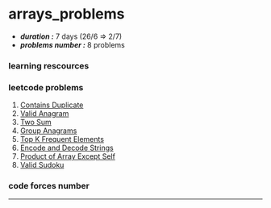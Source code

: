 # arrays_problems

* ***duration :*** 7 days (26/6 => 2/7)
* ***problems number :*** 8 problems

### learning rescources

### leetcode problems
1.	[Contains Duplicate](https://leetcode.com/problems/contains-duplicate/) 
2.	[Valid Anagram](https://leetcode.com/problems/valid-anagram/)
3.	[Two Sum](https://leetcode.com/problems/two-sum/)
4.	[Group Anagrams](https://leetcode.com/problems/group-anagrams/) 
5.	[Top K Frequent Elements](https://leetcode.com/problems/top-k-frequent-elements/)
6.	[Encode and Decode Strings](https://leetcode.com/problems/encode-and-decode-strings/)
7.	[Product of Array Except Self](https://leetcode.com/problems/product-of-array-except-self/) 
8.	[Valid Sudoku](https://leetcode.com/problems/valid-sudoku/) 

### code forces number
---------------
